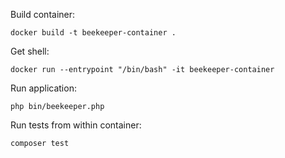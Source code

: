 Build container:

`docker build -t beekeeper-container .`

Get shell:

`docker run --entrypoint "/bin/bash" -it beekeeper-container`

Run application:

`php bin/beekeeper.php`

Run tests from within container:

`composer test`
